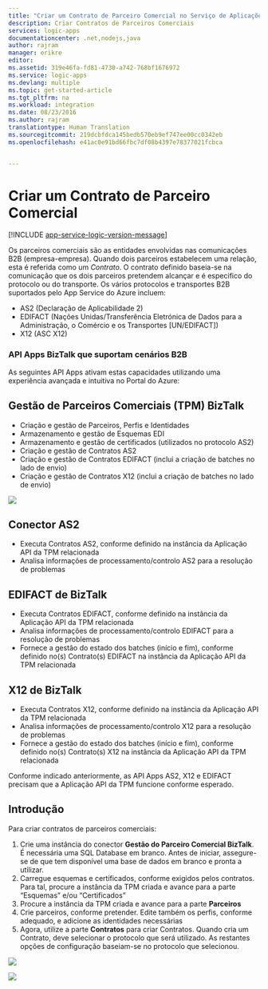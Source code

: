 ```yaml
---
title: "Criar um Contrato de Parceiro Comercial no Serviço de Aplicações do Azure | Microsoft Docs"
description: Criar Contratos de Parceiros Comerciais
services: logic-apps
documentationcenter: .net,nodejs,java
author: rajram
manager: erikre
editor: 
ms.assetid: 319e46fa-fd81-4730-a742-768bf1676972
ms.service: logic-apps
ms.devlang: multiple
ms.topic: get-started-article
ms.tgt_pltfrm: na
ms.workload: integration
ms.date: 08/23/2016
ms.author: rajram
translationtype: Human Translation
ms.sourcegitcommit: 219dcbfdca145bedb570eb9ef747ee00cc0342eb
ms.openlocfilehash: e41ac0e91bd66fbc7df08b4397e78377021fcbca


---
```

# <a name="creating-a-trading-partner-agreement"></a>Criar um Contrato de Parceiro Comercial
[!INCLUDE [app-service-logic-version-message](../../includes/app-service-logic-version-message.md)]

Os parceiros comerciais são as entidades envolvidas nas comunicações B2B (empresa-empresa). Quando dois parceiros estabelecem uma relação, esta é referida como um *Contrato*. O contrato definido baseia-se na comunicação que os dois parceiros pretendem alcançar e é especifico do protocolo ou do transporte. Os vários protocolos e transportes B2B suportados pelo App Service do Azure incluem:

* AS2 (Declaração de Aplicabilidade 2)
* EDIFACT (Nações Unidas/Transferência Eletrónica de Dados para a Administração, o Comércio e os Transportes [UN/EDIFACT])
* X12 (ASC X12)

### <a name="biztalk-api-apps-that-support-b2b-scenarios"></a>API Apps BizTalk que suportam cenários B2B
As seguintes API Apps ativam estas capacidades utilizando uma experiência avançada e intuitiva no Portal do Azure:

## <a name="biztalk-trading-partner-management-tpm"></a>Gestão de Parceiros Comerciais (TPM) BizTalk
* Criação e gestão de Parceiros, Perfis e Identidades
* Armazenamento e gestão de Esquemas EDI
* Armazenamento e gestão de certificados (utilizados no protocolo AS2)
* Criação e gestão de Contratos AS2
* Criação e gestão de Contratos EDIFACT (inclui a criação de batches no lado de envio)
* Criação e gestão de Contratos X12 (inclui a criação de batches no lado de envio)

![][1]

## <a name="as2-connector"></a>Conector AS2
* Executa Contratos AS2, conforme definido na instância da Aplicação API da TPM relacionada
* Analisa informações de processamento/controlo AS2 para a resolução de problemas

## <a name="biztalk-edifact"></a>EDIFACT de BizTalk
* Executa Contratos EDIFACT, conforme definido na instância da Aplicação API da TPM relacionada
* Analisa informações de processamento/controlo EDIFACT para a resolução de problemas
* Fornece a gestão do estado dos batches (início e fim), conforme definido no(s) Contrato(s) EDIFACT na instância da Aplicação API da TPM relacionada

## <a name="biztalk-x12"></a>X12 de BizTalk
* Executa Contratos X12, conforme definido na instância da Aplicação API da TPM relacionada 
* Analisa informações de processamento/controlo X12 para a resolução de problemas
* Fornece a gestão do estado dos batches (início e fim), conforme definido no(s) Contrato(s) X12 na instância da Aplicação API da TPM relacionada

Conforme indicado anteriormente, as API Apps AS2, X12 e EDIFACT precisam que a Aplicação API da TPM funcione conforme esperado.

## <a name="getting-started"></a>Introdução
Para criar contratos de parceiros comerciais:

1. Crie uma instância do conector **Gestão do Parceiro Comercial BizTalk**. É necessária uma SQL Database em branco. Antes de iniciar, assegure-se de que tem disponível uma base de dados em branco e pronta a utilizar.
2. Carregue esquemas e certificados, conforme exigidos pelos contratos. Para tal, procure a instância da TPM criada e avance para a parte “Esquemas” e/ou “Certificados”
3. Procure a instância da TPM criada e avance para a parte **Parceiros**
4. Crie parceiros, conforme pretender. Edite também os perfis, conforme adequado, e adicione as identidades necessárias
5. Agora, utilize a parte **Contratos** para criar Contratos. Quando cria um Contrato, deve selecionar o protocolo que será utilizado. As restantes opções de configuração baseiam-se no protocolo que selecionou.

![][2]

![][3]

<!--Image references-->
[1]: ./media/app-service-logic-create-a-trading-partner-agreement/TPMResourceView.png
[2]: ./media/app-service-logic-create-a-trading-partner-agreement/ProtocolSelection.png
[3]: ./media/app-service-logic-create-a-trading-partner-agreement/X12AgreementCreation.png




<!--HONumber=Nov16_HO2-->


